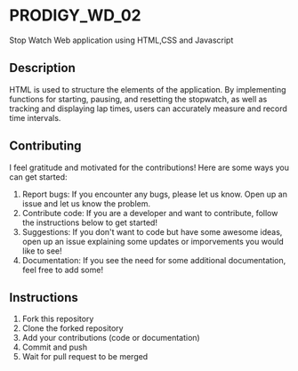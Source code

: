 # PRODIGY_WD_02
Stop Watch Web application using HTML,CSS and Javascript

## Description
HTML is used to structure the elements of the application. 
By implementing functions for starting, pausing, and resetting the stopwatch, as well as tracking and displaying lap times,
users can accurately measure and record time intervals.

## Contributing
I feel gratitude and motivated for the contributions! Here are some ways you can get started:
1. Report bugs: If you encounter any bugs, please let us know. Open up an issue and let us know the problem.
2. Contribute code: If you are a developer and want to contribute, follow the instructions below to get started!
3. Suggestions: If you don't want to code but have some awesome ideas, open up an issue explaining some updates or imporvements you would like to see!
4. Documentation: If you see the need for some additional documentation, feel free to add some!

## Instructions
1. Fork this repository
2. Clone the forked repository
3. Add your contributions (code or documentation)
4. Commit and push
5. Wait for pull request to be merged
